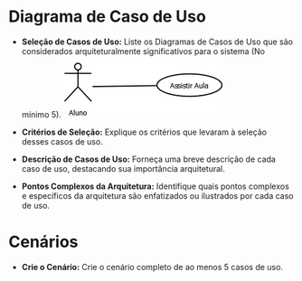 # Diagrama de Caso de Uso

- **Seleção de Casos de Uso:** Liste os Diagramas de Casos de Uso que são considerados arquiteturalmente significativos para o sistema (No mínimo 5).
	![Caso de Uso - Assistir Aula](./img/assistirAula.png)

- **Critérios de Seleção:** Explique os critérios que levaram à seleção desses casos de uso.
- **Descrição de Casos de Uso:** Forneça uma breve descrição de cada caso de uso, destacando sua importância arquitetural.
- **Pontos Complexos da Arquitetura:** Identifique quais pontos complexos e específicos da arquitetura são enfatizados ou ilustrados por cada caso de uso.

# Cenários
- **Crie o Cenário:** Crie o cenário completo de ao menos 5 casos de uso. 
